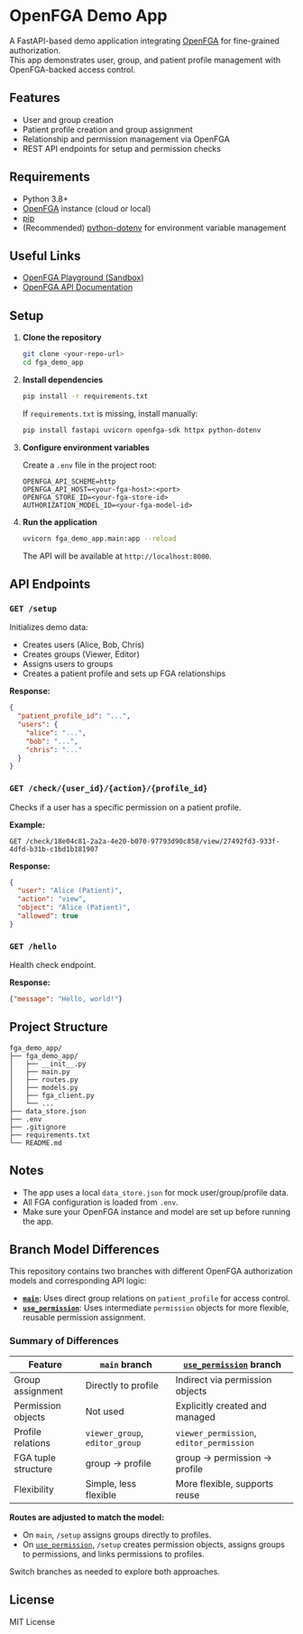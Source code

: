 # OpenFGA Demo App

A FastAPI-based demo application integrating [OpenFGA](https://openfga.dev/) for fine-grained authorization.  
This app demonstrates user, group, and patient profile management with OpenFGA-backed access control.

## Features

- User and group creation
- Patient profile creation and group assignment
- Relationship and permission management via OpenFGA
- REST API endpoints for setup and permission checks

## Requirements

- Python 3.8+
- [OpenFGA](https://openfga.dev/) instance (cloud or local)
- [pip](https://pip.pypa.io/)
- (Recommended) [python-dotenv](https://pypi.org/project/python-dotenv/) for environment variable management

## Useful Links

- [OpenFGA Playground (Sandbox)](https://play.fga.dev/sandbox)
- [OpenFGA API Documentation](https://openfga.dev/api/)

## Setup

1. **Clone the repository**

    ```sh
    git clone <your-repo-url>
    cd fga_demo_app
    ```

2. **Install dependencies**

    ```sh
    pip install -r requirements.txt
    ```

    If `requirements.txt` is missing, install manually:

    ```sh
    pip install fastapi uvicorn openfga-sdk httpx python-dotenv
    ```

3. **Configure environment variables**

    Create a `.env` file in the project root:

    ```
    OPENFGA_API_SCHEME=http
    OPENFGA_API_HOST=<your-fga-host>:<port>
    OPENFGA_STORE_ID=<your-fga-store-id>
    AUTHORIZATION_MODEL_ID=<your-fga-model-id>
    ```

4. **Run the application**

    ```sh
    uvicorn fga_demo_app.main:app --reload
    ```

    The API will be available at `http://localhost:8000`.

## API Endpoints

### `GET /setup`

Initializes demo data:
- Creates users (Alice, Bob, Chris)
- Creates groups (Viewer, Editor)
- Assigns users to groups
- Creates a patient profile and sets up FGA relationships

**Response:**
```json
{
  "patient_profile_id": "...",
  "users": {
    "alice": "...",
    "bob": "...",
    "chris": "..."
  }
}
```

### `GET /check/{user_id}/{action}/{profile_id}`

Checks if a user has a specific permission on a patient profile.

**Example:**
```
GET /check/18e04c81-2a2a-4e20-b070-97793d90c858/view/27492fd3-933f-4dfd-b31b-c1bd1b181907
```

**Response:**
```json
{
  "user": "Alice (Patient)",
  "action": "view",
  "object": "Alice (Patient)",
  "allowed": true
}
```

### `GET /hello`

Health check endpoint.

**Response:**
```json
{"message": "Hello, world!"}
```

## Project Structure

```
fga_demo_app/
├── fga_demo_app/
│   ├── __init__.py
│   ├── main.py
│   ├── routes.py
│   ├── models.py
│   ├── fga_client.py
│   └── ...
├── data_store.json
├── .env
├── .gitignore
├── requirements.txt
└── README.md
```

## Notes

- The app uses a local `data_store.json` for mock user/group/profile data.
- All FGA configuration is loaded from `.env`.
- Make sure your OpenFGA instance and model are set up before running the app.

## Branch Model Differences

This repository contains two branches with different OpenFGA authorization models and corresponding API logic:

- **[`main`](../../tree/main)**: Uses direct group relations on `patient_profile` for access control.
- **[`use_permission`](../../tree/use_permission)**: Uses intermediate `permission` objects for more flexible, reusable permission assignment.

### Summary of Differences

| Feature                | `main` branch                        | [`use_permission`](../../tree/use_permission) branch      |
|------------------------|--------------------------------------|----------------------------------------------------------|
| Group assignment       | Directly to profile                  | Indirect via permission objects                          |
| Permission objects     | Not used                             | Explicitly created and managed                           |
| Profile relations      | `viewer_group`, `editor_group`       | `viewer_permission`, `editor_permission`                 |
| FGA tuple structure    | group → profile                      | group → permission → profile                             |
| Flexibility            | Simple, less flexible                | More flexible, supports reuse                            |

**Routes are adjusted to match the model:**
- On `main`, `/setup` assigns groups directly to profiles.
- On [`use_permission`](../../tree/use_permission), `/setup` creates permission objects, assigns groups to permissions, and links permissions to profiles.

Switch branches as needed to explore both approaches.

## License

MIT License

